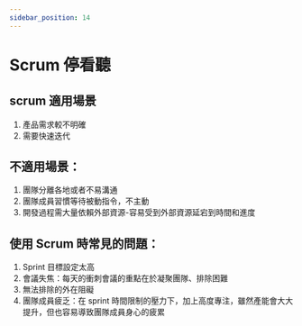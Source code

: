 ```yaml
---
sidebar_position: 14
--- 
```


# Scrum 停看聽 

## scrum 適用場景
1. 產品需求較不明確
2. 需要快速迭代

## 不適用場景：
1. 團隊分離各地或者不易溝通
2. 團隊成員習慣等待被動指令，不主動
3. 開發過程需大量依賴外部資源-容易受到外部資源延宕到時間和進度

## 使用 Scrum 時常見的問題：
1.  Sprint 目標設定太高
2. 會議失焦：每天的衝刺會議的重點在於凝聚團隊、排除困難
3. 無法排除的外在阻礙
4. 團隊成員疲乏：在 sprint 時間限制的壓力下，加上高度專注，雖然產能會大大提升，但也容易導致團隊成員身心的疲累